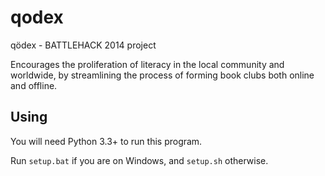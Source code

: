 qodex
=====

qödex - BATTLEHACK 2014 project

Encourages the proliferation of literacy in the local community and worldwide, by streamlining the process of forming book clubs both online and offline.

Using
-----

You will need Python 3.3+ to run this program.

Run `setup.bat` if you are on Windows, and `setup.sh` otherwise.


